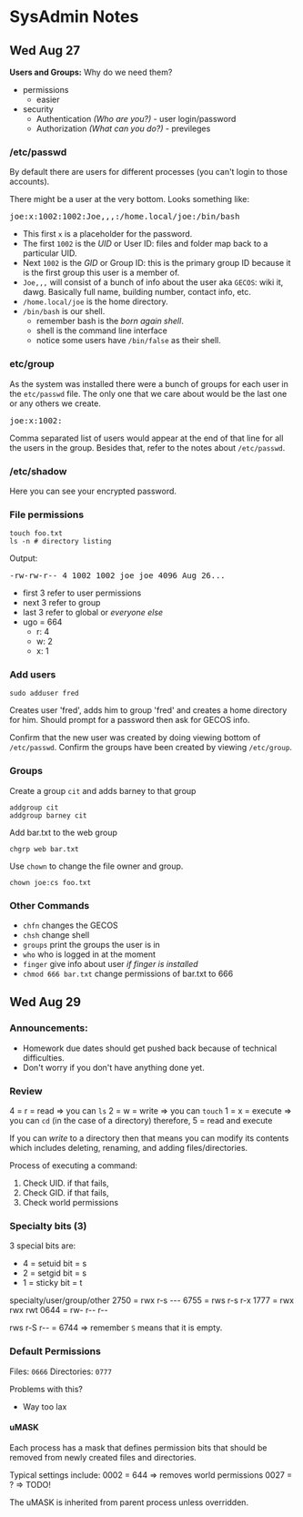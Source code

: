 # SysAdmin Notes
## Wed Aug 27
**Users and Groups:** Why do we need them?
* permissions
  - easier
* security
  - Authentication _(Who are you?)_ - user login/password
  - Authorization _(What can you do?)_ - previleges

### /etc/passwd
By default there are users for different processes (you can't login to
those accounts).

There might be a user at the very bottom. Looks something like:
<pre>joe:x:1002:1002:Joe,,,:/home.local/joe:/bin/bash</pre>

* This first `x` is a placeholder for the password.
* The first `1002` is the _UID_ or User ID: files and folder map back to a
  particular UID.
* Next `1002` is the _GID_ or Group ID: this is the primary group ID
  because it is the first group this user is a member of.
* `Joe,,,` will consist of a bunch of info about the user aka `GECOS`:
  wiki it, dawg. Basically full name, building number, contact info,
etc.
* `/home.local/joe` is the home directory.
* `/bin/bash` is our shell.
  - remember bash is the _born again shell_.
  - shell is the command line interface
  - notice some users have `/bin/false` as their shell.

### etc/group
As the system was installed there were a bunch of groups for each user
in the `etc/passwd` file. The only one that we care about would be the
last one or any others we create.

<pre>joe:x:1002:</pre>

Comma separated list of users would appear at the end of that line for
all the users in the group. Besides that, refer to the notes about
`/etc/passwd`.

### /etc/shadow
Here you can see your encrypted password.

### File permissions

```shell
touch foo.txt
ls -n # directory listing
```
Output:
<pre>-rw-rw-r-- 4 1002 1002 joe joe 4096 Aug 26...</pre>

* first 3 refer to user permissions
* next 3 refer to group
* last 3 refer to global or _everyone else_
* ugo = 664
  - r: 4
  - w: 2
  - x: 1

### Add users
```shell
sudo adduser fred
```
Creates user 'fred', adds him to group 'fred' and creates a home
directory for him. Should prompt for a password then ask for GECOS info.

Confirm that the new user was created by doing viewing bottom of `/etc/passwd`.
Confirm the groups have been created by viewing `/etc/group`.

### Groups
Create a group `cit` and adds barney to that group
```shell
addgroup cit
addgroup barney cit
```

Add bar.txt to the web group
```shell
chgrp web bar.txt
```

Use `chown` to change the file owner and group.
```shell
chown joe:cs foo.txt
```

### Other Commands
* `chfn` changes the GECOS
* `chsh` change shell
* `groups` print the groups the user is in
* `who` who is logged in at the moment
* `finger` give info about user _if finger is installed_
* `chmod 666 bar.txt` change permissions of bar.txt to 666

## Wed Aug 29

### Announcements:
* Homework due dates should get pushed back because of technical
  difficulties.
* Don't worry if you don't have anything done yet.

### Review
4 = r = read      => you can `ls`
2 = w = write     => you can `touch`
1 = x = execute   => you can `cd` (in the case of a directory)
therefore,
5 = read and execute

If you can _write_ to a directory then that means you can modify its
contents which includes deleting, renaming, and adding
files/directories.

Process of executing a command:
1. Check UID. if that fails,
2. Check GID. if that fails,
3. Check world permissions

### Specialty bits (3)

3 special bits are:
* 4 = setuid bit = s
* 2 = setgid bit = s
* 1 = sticky bit = t

specialty/user/group/other
2750 = rwx r-s ---
6755 = rws r-s r-x
1777 = rwx rwx rwt
0644 = rw- r-- r--

rws r-S r-- = 6744 => remember `S` means that it is empty.

### Default Permissions
Files: `0666`
Directories: `0777`

Problems with this?
* Way too lax

#### uMASK
Each process has a mask that defines permission bits that should be
removed from newly created files and directories.

Typical settings include:
0002 = 644 => removes world permissions
0027 = ? => TODO!

The uMASK is inherited from parent process unless overridden.

